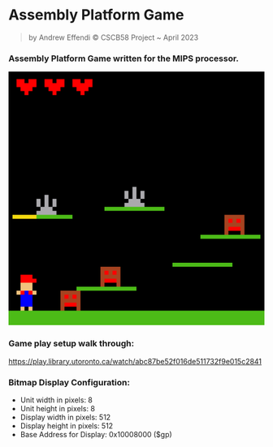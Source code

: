 # Assembly Platform Game

> by Andrew Effendi © CSCB58 Project ~ April 2023

### Assembly Platform Game written for the MIPS processor. ###
![thumbnail](./thumbnail.png)

### Game play setup walk through: ###
https://play.library.utoronto.ca/watch/abc87be52f016de511732f9e015c2841

### Bitmap Display Configuration: ###
- Unit width in pixels: 8
- Unit height in pixels: 8
- Display width in pixels: 512
- Display height in pixels: 512
- Base Address for Display: 0x10008000 ($gp)